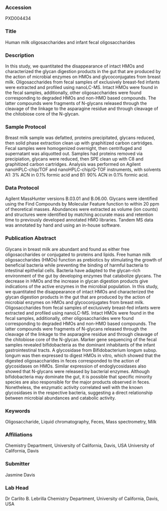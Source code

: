 ### Accession
PXD004434

### Title
Human milk oligosaccharides and infant fecal oligosaccharides

### Description
In this study, we quantitated the disappearance of intact HMOs and characterized the glycan digestion products in the gut that are produced by the action of microbial enzymes on HMOs and glycoconjugates from breast milk. Oligosaccharides from fecal samples of exclusively breast-fed infants were extracted and profiled using nanoLC-MS. Intact HMOs were found in the fecal samples, additionally, other oligosaccharides were found corresponding to degraded HMOs and non-HMO based compounds. The latter compounds were fragments of N-glycans released through the cleavage of the linkage to the asparagine residue and through cleavage of the chitobiose core of the N-glycan.

### Sample Protocol
Breast milk sample was defatted, proteins precipitated, glycans reduced, then solid phase extraction clean up with graphitized carbon cartridges. Fecal samples were homogenized overnight, then centrifuged and supernatant was aliquotted out. Samples had proteins removed via precipiation, glycans were reduced, then SPE clean up with C8 and graphitized carbon cartridges. Analysis was performed on Agilent nanoHPLC-chip/TOF and nanoHPLC-chip/Q-TOF instruments, with solvents A1: 3% ACN in 0.1% formic acid and B1: 90% ACN in 0.1% formic acid.

### Data Protocol
Agilent MassHunter versions B.03.01 and B.06.00. Glycans were identified using the Find Compounds by Molecular Feature function to within 20 ppm of theoretical masses. Abundances were extracted as volume (ion counts) and structures were identified by matching accurate mass and retention time to previously developed annotated HMO libraries. Tandem MS data was annotated by hand and using an in-house software.

### Publication Abstract
Glycans in breast milk are abundant and found as either free oligosaccharides or conjugated to proteins and lipids. Free human milk oligosaccharides (HMOs) function as prebiotics by stimulating the growth of beneficial bacteria while preventing the binding of harmful bacteria to intestinal epithelial cells. Bacteria have adapted to the glycan-rich environment of the gut by developing enzymes that catabolize glycans. The decrease in HMOs and the increase in glycan digestion products give indications of the active enzymes in the microbial population. In this study, we quantitated the disappearance of intact HMOs and characterized the glycan digestion products in the gut that are produced by the action of microbial enzymes on HMOs and glycoconjugates from breast milk. Oligosaccharides from fecal samples of exclusively breast-fed infants were extracted and profiled using nanoLC-MS. Intact HMOs were found in the fecal samples, additionally, other oligosaccharides were found corresponding to degraded HMOs and non-HMO based compounds. The latter compounds were fragments of N-glycans released through the cleavage of the linkage to the asparagine residue and through cleavage of the chitobiose core of the N-glycan. Marker gene sequencing of the fecal samples revealed bifidobacteria as the dominant inhabitants of the infant gastrointestinal tracts. A glycosidase from Bifidobacterium longum subsp. longum was then expressed to digest HMOs in vitro, which showed that the digested oligosaccharides in feces corresponded to the action of glycosidases on HMOs. Similar expression of endoglycosidases also showed that N-glycans were released by bacterial enzymes. Although bifidobacteria may dominate the gut, it is possible that specific minority species are also responsible for the major products observed in feces. Nonetheless, the enzymatic activity correlated well with the known glycosidases in the respective bacteria, suggesting a direct relationship between microbial abundances and catabolic activity.

### Keywords
Oligosaccharide, Liquid chromatography, Feces, Mass spectrometry, Milk

### Affiliations
Chemistry Department, University of California, Davis, USA
University of California, Davis

### Submitter
Jasmine Davis

### Lab Head
Dr Carlito B. Lebrilla
Chemistry Department, University of California, Davis, USA


